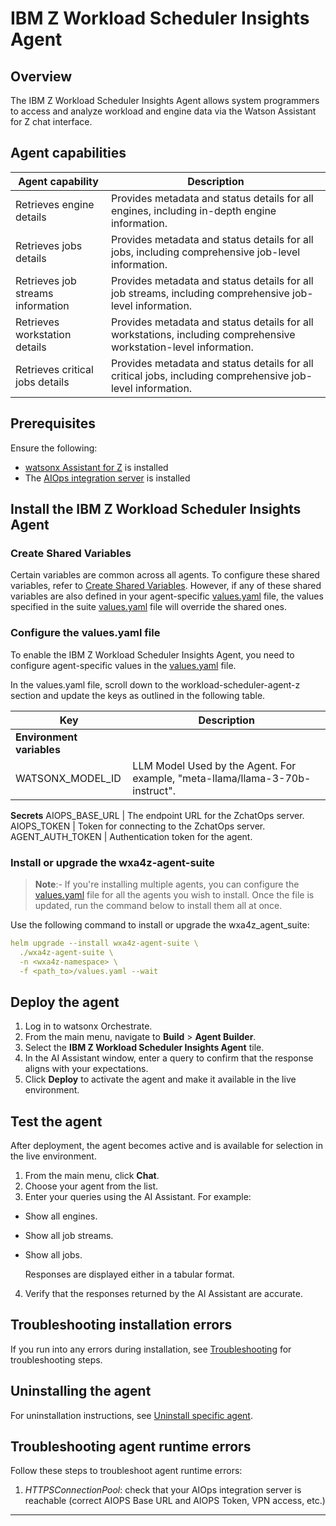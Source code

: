 # IBM Z Workload Scheduler Insights Agent

## Overview
The IBM Z Workload Scheduler Insights Agent allows system programmers to access and analyze workload and engine data via the Watson Assistant for Z chat interface.

## Agent capabilities

| Agent capability                                 | Description                                                                                                                 |
| ------------------------------------------------ | --------------------------------------------------------------------------------------------------------------------------- |
| Retrieves engine details                          | Provides metadata and status details for all engines, including in-depth engine information.           |
| Retrieves jobs details                            | Provides metadata and status details for all jobs, including comprehensive job-level information.                            |
| Retrieves job streams information                 | Provides metadata and status details for all job streams, including comprehensive job-level information.                                |
| Retrieves workstation details                     | Provides metadata and status details for all workstations, including comprehensive workstation-level information.                            |
| Retrieves critical jobs details                   | Provides metadata and status details for all critical jobs, including comprehensive job-level information.                                       |


## Prerequisites
Ensure the following:

- [watsonx Assistant for Z](https://www.ibm.com/docs/watsonx/waz/3.0.0?topic=install-premises-watsonx-orchestrate-watsonx-assistant-z) is installed
- The [AIOps integration server](https://www.ibm.com/docs/en/watsonx/waz/3.0.0?topic=deploying-configuring-aiops-your-cluster) is installed

## Install the IBM Z Workload Scheduler Insights Agent

### Create Shared Variables

Certain variables are common across all agents. To configure these shared variables, refer to [Create Shared Variables](../../README.md#1-global-settings).
However, if any of these shared variables are also defined in your agent-specific [values.yaml](/agent-helm-charts/workload-scheduler-agent-z/values.yaml) file, the values specified in the suite [values.yaml](/wxa4z-agent-suite/values.yaml) file will override the shared ones.

### Configure the values.yaml file

To enable the IBM Z Workload Scheduler Insights Agent, you need to configure agent-specific values in the [values.yaml](/wxa4z-agent-suite/values.yaml) file.

In the values.yaml file, scroll down to the workload-scheduler-agent-z section and update the keys as outlined in the following table.

| Key       |            Description                  |
|------------------------------|-----------------------------------|
**Environment variables**                                                        |
WATSONX_MODEL_ID | LLM Model Used by the Agent. For example, "meta-llama/llama-3-70b-instruct".
**Secrets**
AIOPS_BASE_URL | The endpoint URL for the ZchatOps server.
AIOPS_TOKEN | Token for connecting to the ZchatOps server.
AGENT_AUTH_TOKEN | Authentication token for the agent.


### Install or upgrade the wxa4z-agent-suite

> **Note**:- If you're installing multiple agents, you can configure the [values.yaml](/wxa4z-agent-suite/values.yaml) file for all the agents you wish to install. Once the file is updated, run the command below to install them all at once.

Use the following command to install or upgrade the wxa4z_agent_suite:

```yaml
helm upgrade --install wxa4z-agent-suite \
  ./wxa4z-agent-suite \
  -n <wxa4z-namespace> \
  -f <path_to>/values.yaml --wait
```

## Deploy the agent

1. Log in to watsonx Orchestrate.
2. From the main menu, navigate to **Build** > **Agent Builder**.
3. Select the **IBM Z Workload Scheduler Insights Agent** tile.
4. In the AI Assistant window, enter a query to confirm that the response aligns with your expectations.
5. Click **Deploy** to activate the agent and make it available in the live environment.


## Test the agent

After deployment, the agent becomes active and is available for selection in the live environment.

1. From the main menu, click **Chat**.
2. Choose your agent from the list.
3. Enter your queries using the AI Assistant.
   For example:

  - Show all engines.
  - Show all job streams.
  - Show all jobs.

    Responses are displayed either in a tabular format.

4. Verify that the responses returned by the AI Assistant are accurate.


## Troubleshooting installation errors

If you run into any errors during installation, see [Troubleshooting](../../README.md#troubleshooting) for troubleshooting steps.


## Uninstalling the agent

For uninstallation instructions, see [Uninstall specific agent](../../README.md#uninstall-specific-agent).


## Troubleshooting agent runtime errors

Follow these steps to troubleshoot agent runtime errors:

1. _HTTPSConnectionPool_: check that your AIOps integration server is reachable (correct AIOPS Base URL and AIOPS Token, VPN access, etc.)

------------------------------------------------------------